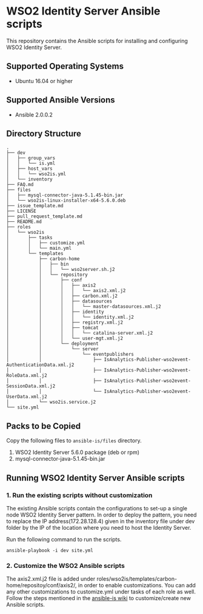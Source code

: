 # WSO2 Identity Server Ansible scripts

This repository contains the Ansible scripts for installing and configuring WSO2 Identity Server.

## Supported Operating Systems

- Ubuntu 16.04 or higher

## Supported Ansible Versions

- Ansible 2.0.0.2

## Directory Structure
```
.
├── dev
│   ├── group_vars
│   │   └── is.yml
│   ├── host_vars
│   │   └── wso2is.yml
│   └── inventory
├── FAQ.md
├── files
│   ├── mysql-connector-java-5.1.45-bin.jar
│   └── wso2is-linux-installer-x64-5.6.0.deb
├── issue_template.md
├── LICENSE
├── pull_request_template.md
├── README.md
├── roles
│   └── wso2is
│       ├── tasks
│       │   ├── customize.yml
│       │   └── main.yml
│       └── templates
│           ├── carbon-home
│           │   ├── bin
│           │   │   └── wso2server.sh.j2
│           │   └── repository
│           │       ├── conf
│           │       │   ├── axis2
│           │       │   │   └── axis2.xml.j2
│           │       │   ├── carbon.xml.j2
│           │       │   ├── datasources
│           │       │   │   └── master-datasources.xml.j2
│           │       │   ├── identity
│           │       │   │   └── identity.xml.j2
│           │       │   ├── registry.xml.j2
│           │       │   ├── tomcat
│           │       │   │   └── catalina-server.xml.j2
│           │       │   └── user-mgt.xml.j2
│           │       └── deployment
│           │           └── server
│           │               └── eventpublishers
│           │                   ├── IsAnalytics-Publisher-wso2event-AuthenticationData.xml.j2
│           │                   ├── IsAnalytics-Publisher-wso2event-RoleData.xml.j2
│           │                   ├── IsAnalytics-Publisher-wso2event-SessionData.xml.j2
│           │                   └── IsAnalytics-Publisher-wso2event-UserData.xml.j2
│           └── wso2is.service.j2
└── site.yml
```

## Packs to be Copied

Copy the following files to `ansible-is/files` directory.

1. WSO2 Identity Server 5.6.0 package (deb or rpm)
2. mysql-connector-java-5.1.45-bin.jar

## Running WSO2 Identity Server Ansible scripts

### 1. Run the existing scripts without customization
The existing Ansible scripts contain the configurations to set-up a single node WSO2 Identity Server pattern. In order to deploy the pattern, you need to replace the IP address(172.28.128.4) given in the inventory file under dev folder by the IP of the location where you need to host the Identity Server.

Run the following command to run the scripts.

`ansible-playbook -i dev site.yml`

### 2. Customize the WSO2 Ansible scripts

The axis2.xml.j2 file is added under roles/wso2is/templates/carbon-home/repositoy/conf/axis2/, in order to enable customizations. You can add any other customizations to customize.yml under tasks of each role as well.
Follow the steps mentioned in the [ansible-is wiki](https://github.com/wso2/ansible-is/wiki) to customize/create new Ansible scripts.
